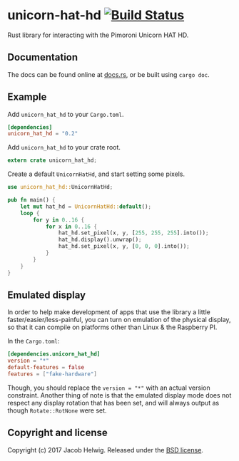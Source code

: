 # unicorn-hat-hd [![Build Status](https://travis-ci.org/jhelwig/unicorn-hat-hd-rs.svg?branch=master)](https://travis-ci.org/jhelwig/unicorn-hat-hd-rs)

Rust library for interacting with the Pimoroni Unicorn HAT HD.

## Documentation

The docs can be found online at [docs.rs](https://docs.rs/unicorn_hat_hd/), or be built using `cargo doc`.

## Example

Add `unicorn_hat_hd` to your `Cargo.toml`.

```toml
[dependencies]
unicorn_hat_hd = "0.2"
```

Add `unicorn_hat_hd` to your crate root.

```rust
extern crate unicorn_hat_hd;
```

Create a default `UnicornHatHd`, and start setting some pixels.

```rust
use unicorn_hat_hd::UnicornHatHd;

pub fn main() {
    let mut hat_hd = UnicornHatHd::default();
    loop {
        for y in 0..16 {
            for x in 0..16 {
                hat_hd.set_pixel(x, y, [255, 255, 255].into());
                hat_hd.display().unwrap();
                hat_hd.set_pixel(x, y, [0, 0, 0].into());
            }
        }
    }
}
```

## Emulated display

In order to help make development of apps that use the library a little
faster/easier/less-painful, you can turn on emulation of the physical display,
so that it can compile on platforms other than Linux & the Raspberry PI.

In the `Cargo.toml`:

```toml
[dependencies.unicorn_hat_hd]
version = "*"
default-features = false
features = ["fake-hardware"]
```

Though, you should replace the `version = "*"` with an actual version
constraint. Another thing of note is that the emulated display mode does not
respect any display rotation that has been set, and will always output as though
`Rotate::RotNone` were set.

## Copyright and license

Copyright (c) 2017 Jacob Helwig. Released under the [BSD license](LICENSE).
